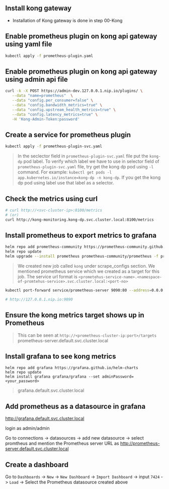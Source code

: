 ## Install kong gateway
- Installation of Kong gateway is done in step 00-Kong

## Enable prometheus plugin on kong api gateway using yaml file
```bash
kubectl apply -f prometheus-plugin.yaml
```
## Enable prometheus plugin on kong api gateway using admin api file

```bash
curl -k -X POST https://admin-dev.127.0.0.1.nip.io/plugins/ \
   --data "name=prometheus"  \
   --data "config.per_consumer=false" \
   --data "config.bandwidth_metrics=true" \
   --data "config.upstream_health_metrics=true" \
   --data "config.latency_metrics=true" \
   -H 'Kong-Admin-Token:password'
```
## Create a service for prometheus plugin
```bash
kubectl apply -f prometheus-plugin-svc.yaml
```
> In the seclector field in `prometheus-plugin-svc.yaml` file put the `kong-dp` pod label.
To verify which label we have to use in selector field of `prometheus-plugin-svc.yaml` file, try get the kong dp pod using `-l` command. For example: `kubectl get pods -l  app.kubernetes.io/instance=kong-dp -n kong-dp`. If you get the kong dp pod using label use that label as a selector.

## Check the metrics using curl
```bash
# curl http://<svc-cluster-ip>:8100/metrics
# (or)
curl http://kong-monitoring.kong-dp.svc.cluster.local:8100/metrics
```

## Install prometheus to export metrics to grafana
```bash
helm repo add prometheus-community https://prometheus-community.github.io/helm-charts
helm repo update
helm upgrade --install prometheus prometheus-community/prometheus -f prometheus-values.yaml
```
> We created new job called `kong` under scrape_configs section.
We mentioned prometheus service which we created as a target for this job.
The service url format is `<prometehus-service-name>.<namespace-of-promtehus-service>.svc.cluster.local:<port-no>`

```bash
kubectl port-forward service/prometheus-server 9090:80 --address=0.0.0.0`

# http://127.0.0.1.nip.io:9090
```

## Ensure the kong metrics target shows up in Prometheus
> This can be seen at `http://<prometheus-cluster-ip:port>/targets`
> prometheus-server.default.svc.cluster.local

## Install grafana to see kong metrics
```
helm repo add grafana https://grafana.github.io/helm-charts
helm repo update
helm install grafana grafana/grafana --set adminPassword=<your_password>
```
> grafana.default.svc.cluster.local

## Add prometheus as a datasource in grafana
http://grafana.default.svc.cluster.local

login as admin/admin

Go to connections -> datasources -> add new datasource -> select promtheus and mention the Prometheus server URL as
http://prometheus-server.default.svc.cluster.local

## Create a dashboard
Go to `Dashboards` -> `New` -> `New Dashboard` -> `Import Dashboard` -> input `7424` -> `Load` -> Select the Prometheus datasource created above
